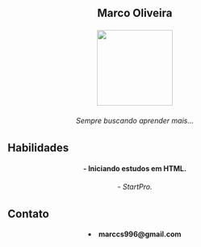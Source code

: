 <h2 p align="center">
 Marco Oliveira
<p align="center">

<img src="https://cdn.discordapp.com/attachments/435514046192812045/1064720779817779200/1673919597333.jpg" width="150" height="150">

<h6 p align="center">
 Sempre buscando aprender mais...

## Habilidades
<h4 p align="center">
- Iniciando estudos em HTML.
<h6 p align="center"> - StartPro.

## Contato
<h4 p align="center"> <li>
marccs996@gmail.com
